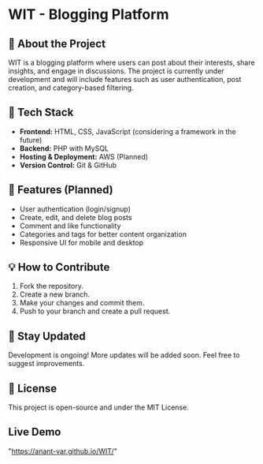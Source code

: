 # WIT - Blogging Platform

## 🚀 About the Project
WIT is a blogging platform where users can post about their interests, share insights, and engage in discussions. The project is currently under development and will include features such as user authentication, post creation, and category-based filtering.

## 🔧 Tech Stack
- **Frontend:** HTML, CSS, JavaScript (considering a framework in the future)
- **Backend:** PHP with MySQL
- **Hosting & Deployment:** AWS (Planned)
- **Version Control:** Git & GitHub

## 📌 Features (Planned)
- User authentication (login/signup)
- Create, edit, and delete blog posts
- Comment and like functionality
- Categories and tags for better content organization
- Responsive UI for mobile and desktop

## 💡 How to Contribute
1. Fork the repository.
2. Create a new branch.
3. Make your changes and commit them.
4. Push to your branch and create a pull request.

## 📢 Stay Updated
Development is ongoing! More updates will be added soon. Feel free to suggest improvements.

## 📜 License
This project is open-source and under the MIT License.

## Live Demo
"https://anant-var.github.io/WIT/"
